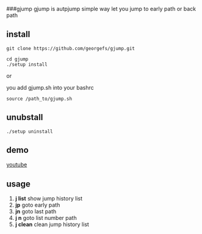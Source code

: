 ###gjump
gjump is autpjump simple way let you jump to early path or back path


install
---
```
git clone https://github.com/georgefs/gjump.git

cd gjump
./setup install

```
or

you add gjump.sh into your bashrc
```
source /path_to/gjump.sh
```


unubstall
---
```
./setup uninstall
```

demo
---
[youtube](http://www.youtube.com/watch?v=RRlgwGxWY2U)


usage
---
1. **j list** show jump history list
2. **jp**  goto early path
3. **jn**  goto last path
4. **j n**  goto list number path
5. **j clean**  clean jump history list

